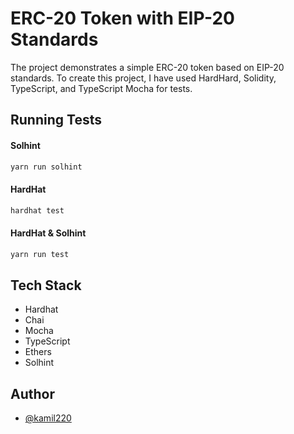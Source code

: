 
# ERC-20 Token with EIP-20 Standards

The project demonstrates a simple ERC-20 token based on EIP-20 standards. To create this project, I have used HardHard, Solidity, TypeScript, and TypeScript Mocha for tests.


## Running Tests

#### Solhint

```bash
yarn run solhint
```

#### HardHat
```bash
hardhat test
```

#### HardHat & Solhint
```bash
yarn run test
```
## Tech Stack

- Hardhat
- Chai
- Mocha
- TypeScript
- Ethers
- Solhint

## Author

- [@kamil220](https://github.com/kamil220)
